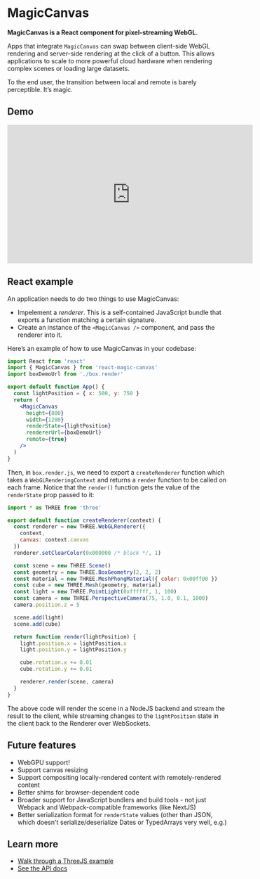 # MagicCanvas

**MagicCanvas is a React component for pixel-streaming WebGL.**

Apps that integrate `MagicCanvas` can swap between client-side WebGL rendering and server-side rendering at the click of a button. This allows applications to scale to more powerful cloud hardware when rendering complex scenes or loading large datasets.

To the end user, the transition between local and remote is barely perceptible. It’s magic.

## Demo

<iframe width="560" height="315" src="https://www.youtube.com/embed/jFhsKrnHHzk" title="YouTube video player" frameborder="0" allow="accelerometer; autoplay; clipboard-write; encrypted-media; gyroscope; picture-in-picture; web-share" allowfullscreen></iframe>

## React example

An application needs to do two things to use MagicCanvas:
- Impelement a *renderer*. This is a self-contained JavaScript bundle that exports a function matching a certain signature.
- Create an instance of the `<MagicCanvas />` component, and pass the renderer into it.

Here’s an example of how to use MagicCanvas in your codebase:

```jsx
import React from 'react'
import { MagicCanvas } from 'react-magic-canvas'
import boxDemoUrl from './box.render'

export default function App() {
  const lightPosition = { x: 500, y: 750 }
  return (
    <MagicCanvas
      height={800}
      width={1200}
      renderState={lightPosition}
      rendererUrl={boxDemoUrl}
      remote={true}
    />
  )
}
```

Then, in `box.render.js`, we need to export a `createRenderer` function which takes a `WebGLRenderingContext` and returns a `render` function to be called on each frame. Notice that the `render()` function gets the value of the `renderState` prop passed to it:

```js
import * as THREE from 'three'

export default function createRenderer(context) {
  const renderer = new THREE.WebGLRenderer({
    context,
    canvas: context.canvas
  })
  renderer.setClearColor(0x000000 /* black */, 1)

  const scene = new THREE.Scene()
  const geometry = new THREE.BoxGeometry(2, 2, 2)
  const material = new THREE.MeshPhongMaterial({ color: 0x00ff00 })
  const cube = new THREE.Mesh(geometry, material)
  const light = new THREE.PointLight(0xffffff, 1, 100)
  const camera = new THREE.PerspectiveCamera(75, 1.0, 0.1, 1000)
  camera.position.z = 5

  scene.add(light)
  scene.add(cube)

  return function render(lightPosition) {
    light.position.x = lightPosition.x
    light.position.y = lightPosition.y

    cube.rotation.x += 0.01
    cube.rotation.y += 0.01

    renderer.render(scene, camera)
  }
}
```

The above code will render the scene in a NodeJS backend and stream the result to the client, while streaming changes to the `lightPosition` state in the client back to the Renderer over WebSockets.

## Future features

- WebGPU support!
- Support canvas resizing
- Support compositing locally-rendered content with remotely-rendered content
- Better shims for browser-dependent code
- Broader support for JavaScript bundlers and build tools - not just Webpack and Webpack-compatible frameworks (like NextJS)
- Better serialization format for `renderState` values (other than JSON, which doesn't serialize/deserialize Dates or TypedArrays very well, e.g.)


## Learn more

- [Walk through a ThreeJS example](/docs/three-example)
- [See the API docs](/docs/api)
